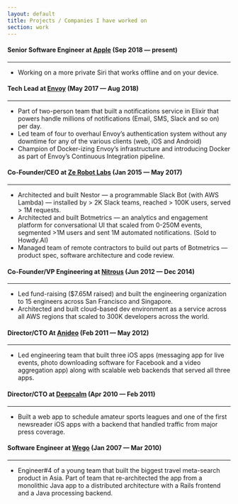 ```yaml
---
layout: default
title: Projects / Companies I have worked on
section: work
---
```


#### Senior Software Engineer at [Apple](https://apple.com) (Sep 2018 &mdash; present)
* * *

* Working on a more private Siri that works offline and on your device.

#### Tech Lead at [Envoy](https://envoy.com) (May 2017 &mdash; Aug 2018)
* * *

* Part of two-person team that built a notifications service in Elixir that powers
handle millions of notifications (Email, SMS, Slack and so on) per day.
* Led team of four to overhaul Envoy’s authentication system without any downtime
for any of the various clients (web, iOS and Android)
* Champion of Docker-izing Envoy’s infrastructure and introducing Docker as part of
Envoy’s Continuous Integration pipeline.


#### Co-Founder/CEO at [Ze Robot Labs](https://zerobotlabs.com) (Jan 2015 &mdash; May 2017)
* * *

* Architected and built Nestor — a programmable Slack Bot (with AWS Lambda) —
installed by > 2K Slack teams, reached > 100K users, served > 1M requests.
* Architected and built Botmetrics — an analytics and engagement platform for
conversational UI that scaled from 0-250M events, segmented >1M users and sent
1M automated notifications. (Sold to Howdy.AI)
* Managed team of remote contractors to build out parts of Botmetrics — product
spec, software architecture and code review.

#### Co-Founder/VP Engineering at [Nitrous](https://nitrous.io) (Jun 2012 &mdash; Dec 2014)
* * *

* Led fund-raising ($7.65M raised) and built the engineering organization to 15
engineers across San Francisco and Singapore.
* Architected and built cloud-based dev environment as a service across all AWS
regions that scaled to 300K developers across the world.


#### Director/CTO At [Anideo](http://anideo.com) (Feb 2011 &mdash; May 2012)
* * *

* Led engineering team that built three iOS apps (messaging app for live events,
photo downloading software for Facebook and a video aggregation app) along with
scalable web backends that served all three apps.

#### Director/CTO at [Deepcalm](https://deepcalm.com) (Apr 2010 &mdash; Feb 2011)
* * *

* Built a web app to schedule amateur sports leagues and one of the first newsreader
iOS apps with a backend that handled traffic from major press coverage.

#### Software Engineer at [Wego](https://wego.com) (Jan 2007 &mdash; Mar 2010)
* * *

* Engineer#4 of a young team that built the biggest travel meta-search product in
Asia. Part of team that re-architected the app from a monolithic Java app to a
distributed architecture with a Rails frontend and a Java processing backend.
